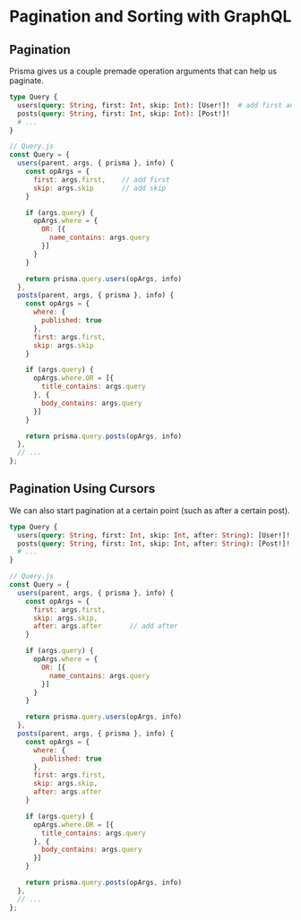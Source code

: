 # Pagination and Sorting with GraphQL

## Pagination

Prisma gives us a couple premade operation arguments that can help us paginate.

```graphql
type Query {
  users(query: String, first: Int, skip: Int): [User!]!  # add first and skip
  posts(query: String, first: Int, skip: Int): [Post!]!
  # ...
}
```

```js
// Query.js
const Query = {
  users(parent, args, { prisma }, info) {
    const opArgs = {
      first: args.first,    // add first
      skip: args.skip       // add skip
    }

    if (args.query) {
      opArgs.where = {
        OR: [{
          name_contains: args.query
        }]
      }
    }

    return prisma.query.users(opArgs, info)
  },
  posts(parent, args, { prisma }, info) {
    const opArgs = {
      where: {
        published: true
      },
      first: args.first,
      skip: args.skip
    }

    if (args.query) {
      opArgs.where.OR = [{
        title_contains: args.query
      }, {
        body_contains: args.query
      }]
    }

    return prisma.query.posts(opArgs, info)
  },
  // ...
};
```


## Pagination Using Cursors

We can also start pagination at a certain point (such as after a certain post).

```graphql
type Query {
  users(query: String, first: Int, skip: Int, after: String): [User!]!  # add after
  posts(query: String, first: Int, skip: Int, after: String): [Post!]!
  # ...
}
```

```js
// Query.js
const Query = {
  users(parent, args, { prisma }, info) {
    const opArgs = {
      first: args.first,
      skip: args.skip,
      after: args.after       // add after
    }

    if (args.query) {
      opArgs.where = {
        OR: [{
          name_contains: args.query
        }]
      }
    }

    return prisma.query.users(opArgs, info)
  },
  posts(parent, args, { prisma }, info) {
    const opArgs = {
      where: {
        published: true
      },
      first: args.first,
      skip: args.skip,
      after: args.after
    }

    if (args.query) {
      opArgs.where.OR = [{
        title_contains: args.query
      }, {
        body_contains: args.query
      }]
    }

    return prisma.query.posts(opArgs, info)
  },
  // ...
};
```








































